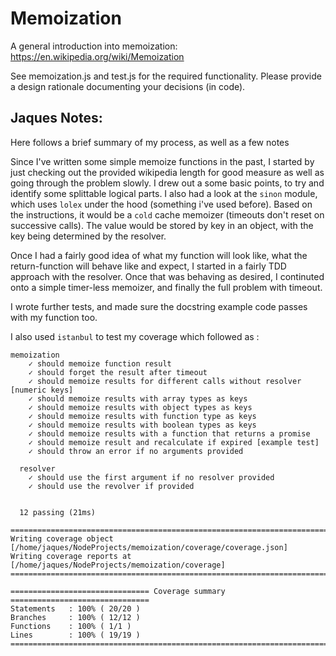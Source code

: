 # Memoization

A general introduction into memoization: https://en.wikipedia.org/wiki/Memoization

See memoization.js and test.js for the required functionality. Please provide a
design rationale documenting your decisions (in code).

## Jaques Notes:

Here follows a brief summary of my process, as well as a few notes

Since I've written some simple memoize functions in the past, I started by just checking out
the provided wikipedia length for good measure as well as going through the problem slowly.
I drew out a some basic points, to try and identify some splittable logical parts.
I also had a look at the `sinon` module, which uses `lolex` under the hood (something i've used before).
Based on the instructions, it would be a `cold` cache memoizer (timeouts don't reset on successive calls). The value would be stored by key in an object, with the key being determined by the resolver.

Once I had a fairly good idea of what my function will look like, what the return-function will behave like and expect, I started in a fairly TDD approach with the resolver.
Once that was behaving as desired, I continuted onto a simple timer-less memoizer, and finally
the full problem with timeout.

I wrote further tests, and made sure the docstring example code passes with my function too.

I also used `istanbul` to test my coverage which followed as :

```
memoization
    ✓ should memoize function result
    ✓ should forget the result after timeout
    ✓ should memoize results for different calls without resolver [numeric keys]
    ✓ should memoize results with array types as keys
    ✓ should memoize results with object types as keys
    ✓ should memoize results with function type as keys
    ✓ should memoize results with boolean types as keys
    ✓ should memoize results with a function that returns a promise
    ✓ should memoize result and recalculate if expired [example test]
    ✓ should throw an error if no arguments provided

  resolver
    ✓ should use the first argument if no resolver provided
    ✓ should use the revolver if provided


  12 passing (21ms)

=============================================================================
Writing coverage object [/home/jaques/NodeProjects/memoization/coverage/coverage.json]
Writing coverage reports at [/home/jaques/NodeProjects/memoization/coverage]
=============================================================================

=============================== Coverage summary ===============================
Statements   : 100% ( 20/20 )
Branches     : 100% ( 12/12 )
Functions    : 100% ( 1/1 )
Lines        : 100% ( 19/19 )
================================================================================
```
